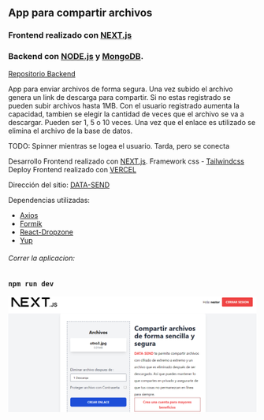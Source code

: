 ## App para compartir archivos

### Frontend realizado con [NEXT.js](https://nextjs.org/)

### Backend con [NODE.js](https://nodejs.org/en) y [MongoDB](https://www.mongodb.com/).

[Repositorio Backend](https://github.com/NestorDanielGomez/Backend-Deploy-Mern-envio-de-archivos)

App para enviar archivos de forma segura.
Una vez subido el archivo genera un link de descarga para compartir.
Si no estas registrado se pueden subir archivos hasta 1MB.
Con el usuario registrado aumenta la capacidad, tambien se elegir la cantidad de veces que el archivo se va a descargar.
Pueden ser 1, 5 o 10 veces.
Una vez que el enlace es utilizado se elimina el archivo de la base de datos.

TODO: Spinner mientras se logea el usuario. Tarda, pero se conecta

Desarrollo Frontend realizado con [NEXT.js](https://nextjs.org/).
Framework css - [Tailwindcss](https://tailwindcss.com/docs/installation)
Deploy Frontend realizado con [VERCEL](https://vercel.com)

Dirección del sitio: [DATA-SEND](https://data-send-client.vercel.app)

Dependencias utilizadas:

- [Axios](https://www.npmjs.com/package/axios)
- [Formik](https://www.npmjs.com/package/formik)
- [React-Dropzone](https://www.npmjs.com/package/react-dropzone)
- [Yup](https://www.npmjs.com/package/yup)

###### Correr la aplicacion:

### `npm run dev`

<img src="./public/usuario%20registrado.png"/>
